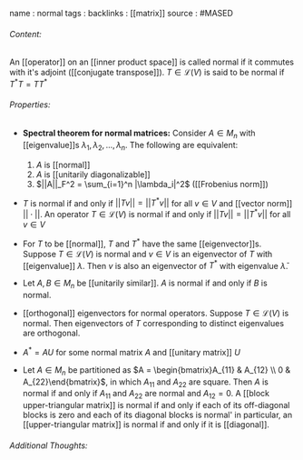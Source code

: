 name : normal
tags : 
backlinks : [[matrix]]
source : #MASED 

###### Content:
 An [[operator]] on an [[inner product space]] is called normal if it commutes with it's adjoint ([[conjugate transpose]]). $T \in \mathcal{L}(V)$ is said to be normal if $T^*T = TT^*$

###### Properties:
- **Spectral theorem for normal matrices:** Consider $A \in M_n$ with [[eigenvalue]]s $\lambda_1,\lambda_2,...,\lambda_n$. The following are equivalent:
	1) $A$ is [[normal]]
	2) $A$ is [[unitarily diagonalizable]]
	3) $||A||_F^2 = \sum_{i=1}^n |\lambda_i|^2$   ([[Frobenius norm]])

- $T$ is normal if and only if $||Tv|| = ||T^*v||$ for all $v \in V$ and [[vector norm]] $||\cdot||$. An operator $T \in \mathcal{L}(V)$ is normal if and only if $||Tv|| = ||T^*v||$ for all $v \in V$
- For $T$ to be [[normal]], $T$ and $T^*$ have the same [[eigenvector]]s. Suppose $T \in \mathcal{L}(V)$ is normal and $v \in V$ is an eigenvector of $T$ with [[eigenvalue]] $\lambda$. Then $v$ is also an eigenvector of $T^*$ with eigenvalue $\bar \lambda$.
- Let $A,B \in M_n$ be [[unitarily similar]]. $A$ is normal if and only if $B$ is normal.
- [[orthogonal]] eigenvectors for normal operators. Suppose $T \in \mathcal{L}(V)$ is normal. Then eigenvectors of $T$ corresponding to distinct eigenvalues are orthogonal.
- $A^* = AU$ for some normal matrix $A$ and [[unitary matrix]] $U$
- Let $A \in M_n$ be partitioned as $A = \begin{bmatrix}A_{11} & A_{12} \\ 0 & A_{22}\end{bmatrix}$, in which $A_{11}$ and $A_{22}$ are square. Then $A$ is normal if and only if $A_{11}$ and $A_{22}$ are normal and $A_{12} = 0$. A [[block upper-triangular matrix]] is normal if and only if each of its off-diagonal blocks is zero and each of its diagonal blocks is normal' in particular, an [[upper-triangular matrix]] is normal if and only if it is [[diagonal]].

###### Additional Thoughts:
